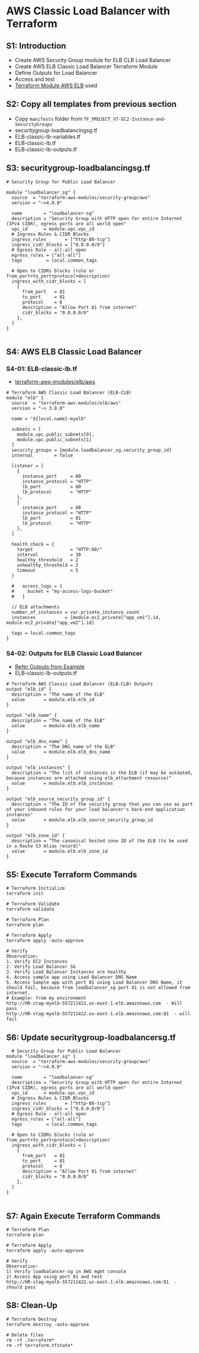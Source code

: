 # AWS Classic Load Balancer with Terraform

## S1: Introduction
- Create AWS Security Group module for ELB CLB Load Balancer
- Create AWS ELB Classic Load Balancer Terraform Module
- Define Outputs for Load Balancer
- Access and test
- [Terraform Module AWS ELB](https://registry.terraform.io/modules/terraform-aws-modules/elb/aws/latest) used

## S2: Copy all templates from previous section 
- Copy `manifests` folder from `TF_PROJECT_V7-EC2-Instance-and-SecurityGroups`
- securitygroup-loadbalancingsg.tf
- ELB-classic-lb-variables.tf
- ELB-classic-lb.tf
- ELB-classic-lb-outputs.tf

## S3: securitygroup-loadbalancingsg.tf
```t
# Security Group for Public Load Balancer

module "loadbalancer_sg" {
  source  = "terraform-aws-modules/security-group/aws"
  version = "~>4.0.0"

  name        = "loadbalancer-sg"
  description = "Security Group with HTTP open for entire Internet (IPv4 CIDR), egress ports are all world open"
  vpc_id      = module.vpc.vpc_id
  # Ingress Rules & CIDR Blocks
  ingress_rules       = ["http-80-tcp"]
  ingress_cidr_blocks = ["0.0.0.0/0"]
  # Egress Rule - all-all open
  egress_rules = ["all-all"]
  tags         = local.common_tags

  # Open to CIDRs blocks (rule or from_port+to_port+protocol+description)
  ingress_with_cidr_blocks = [
    {
      from_port   = 81
      to_port     = 81
      protocol    = 6
      description = "Allow Port 81 from internet"
      cidr_blocks = "0.0.0.0/0"
    },
  ]
}


```

## S4: AWS ELB Classic Load Balancer
### S4-01: ELB-classic-lb.tf
- [terraform-aws-modules/elb/aws](https://registry.terraform.io/modules/terraform-aws-modules/elb/aws/latest)
```t
# Terraform AWS Classic Load Balancer (ELB-CLB)
module "elb" {
  source  = "terraform-aws-modules/elb/aws"
  version = "~> 3.0.0"

  name = "${local.name}-myelb"

  subnets = [
    module.vpc.public_subnets[0],
    module.vpc.public_subnets[1]
  ]
  security_groups = [module.loadbalancer_sg.security_group_id]
  internal        = false

  listener = [
    {
      instance_port     = 80
      instance_protocol = "HTTP"
      lb_port           = 80
      lb_protocol       = "HTTP"
    },
    {
      instance_port     = 80
      instance_protocol = "HTTP"
      lb_port           = 81
      lb_protocol       = "HTTP"
    },
  ]

  health_check = {
    target              = "HTTP:80/"
    interval            = 30
    healthy_threshold   = 2
    unhealthy_threshold = 2
    timeout             = 5
  }

  #   access_logs = {
  #     bucket = "my-access-logs-bucket"
  #   }

  // ELB attachments
  number_of_instances = var.private_instance_count
  instances           = [module.ec2_private["app_vm1"].id, module.ec2_private["app_vm2"].id]

  tags = local.common_tags
}

```

### S4-02: Outputs for ELB Classic Load Balancer
- [Refer Outputs from Example](https://registry.terraform.io/modules/terraform-aws-modules/elb/aws/latest/examples/complete)
- ELB-classic-lb-outputs.tf
```t
# Terraform AWS Classic Load Balancer (ELB-CLB) Outputs
output "elb_id" {
  description = "The name of the ELB"
  value       = module.elb.elb_id
}

output "elb_name" {
  description = "The name of the ELB"
  value       = module.elb.elb_name
}

output "elb_dns_name" {
  description = "The DNS name of the ELB"
  value       = module.elb.elb_dns_name
}

output "elb_instances" {
  description = "The list of instances in the ELB (if may be outdated, because instances are attached using elb_attachment resource)"
  value       = module.elb.elb_instances
}

output "elb_source_security_group_id" {
  description = "The ID of the security group that you can use as part of your inbound rules for your load balancer's back-end application instances"
  value       = module.elb.elb_source_security_group_id
}

output "elb_zone_id" {
  description = "The canonical hosted zone ID of the ELB (to be used in a Route 53 Alias record)"
  value       = module.elb.elb_zone_id
}

```

## S5: Execute Terraform Commands
```t
# Terraform Initialize
terraform init

# Terraform Validate
terraform validate

# Terraform Plan
terraform plan

# Terraform Apply
terraform apply -auto-approve

# Verify
Observation: 
1. Verify EC2 Instances
2. Verify Load Balancer SG
3. Verify Load Balancer Instances are healthy
4. Access sample app using Load Balancer DNS Name
5. Access Sample app with port 81 using Load Balancer DNS Name, it should fail, because from loadbalancer_sg port 81 is not allowed from internet. 
# Example: from my environment
http://HR-stag-myelb-557211422.us-east-1.elb.amazonaws.com  - Will pass
http://HR-stag-myelb-557211422.us-east-1.elb.amazonaws.com:81  - will fail
```

## S6: Update securitygroup-loadbalancersg.tf 
```t
  # Security Group for Public Load Balancer
module "loadbalancer_sg" {
  source  = "terraform-aws-modules/security-group/aws"
  version = "~>4.0.0"

  name        = "loadbalancer-sg"
  description = "Security Group with HTTP open for entire Internet (IPv4 CIDR), egress ports are all world open"
  vpc_id      = module.vpc.vpc_id
  # Ingress Rules & CIDR Blocks
  ingress_rules       = ["http-80-tcp"]
  ingress_cidr_blocks = ["0.0.0.0/0"]
  # Egress Rule - all-all open
  egress_rules = ["all-all"]
  tags         = local.common_tags

  # Open to CIDRs blocks (rule or from_port+to_port+protocol+description)
  ingress_with_cidr_blocks = [
    {
      from_port   = 81
      to_port     = 81
      protocol    = 6
      description = "Allow Port 81 from internet"
      cidr_blocks = "0.0.0.0/0"
    },
  ]
}
 
```

## S7: Again Execute Terraform Commands
```t
# Terraform Plan
terraform plan

# Terraform Apply
terraform apply -auto-approve

# Verify
Observation: 
1) Verify loadbalancer-sg in AWS mgmt console
2) Access App using port 81 and test
http://HR-stag-myelb-557211422.us-east-1.elb.amazonaws.com:81  - should pass
```

## S8: Clean-Up
```t
# Terraform Destroy
terraform destroy -auto-approve

# Delete files
rm -rf .terraform*
rm -rf terraform.tfstate*
```
